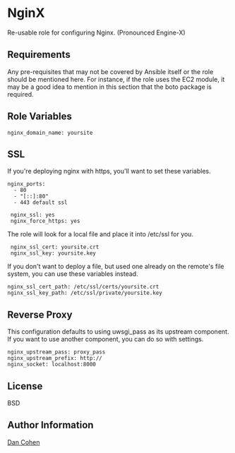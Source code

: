 NginX
=========

Re-usable role for configuring Nginx. (Pronounced Engine-X)

Requirements
------------

Any pre-requisites that may not be covered by Ansible itself or the role should be mentioned here. For instance, if the role uses the EC2 module, it may be a good idea to mention in this section that the boto package is required.

Role Variables
--------------

    nginx_domain_name: yoursite

SSL
-------------

If you're deploying nginx with https, you'll want to set these variables.

    nginx_ports:
      - 80
      - "[::]:80"
      - 443 default ssl

     nginx_ssl: yes
     nginx_force_https: yes

The role will look for a local file and place it into /etc/ssl for you.

     nginx_ssl_cert: yoursite.crt
     nginx_ssl_key: yoursite.key

If you don't want to deploy a file, but used one already on the
remote's file system, you can use these variables instead.

    nginx_ssl_cert_path: /etc/ssl/certs/yoursite.crt
    nginx_ssl_key_path: /etc/ssl/private/yoursite.key


Reverse Proxy
-------------
This configuration defaults to using uwsgi_pass as its upstream component.  If
you want to use another component, you can do so with settings.

    nginx_upstream_pass: proxy_pass
    nginx_upstream_prefix: http://
    nginx_socket: localhost:8000

License
-------

BSD

Author Information
------------------

[Dan Cohen](https://www.dancohen.io)
